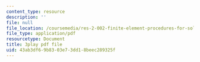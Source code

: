 ```yaml
---
content_type: resource
description: ''
file: null
file_location: /coursemedia/res-2-002-finite-element-procedures-for-solids-and-structures-spring-2010/43ab3df69b8303e73dd18beec289325f_ieV1yZ1l7-c.pdf
file_type: application/pdf
resourcetype: Document
title: 3play pdf file
uid: 43ab3df6-9b83-03e7-3dd1-8beec289325f
---
```

